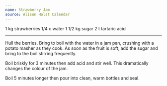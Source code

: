 ```yaml
---
name: Strawberry Jam
source: Alison Holst Calendar
---
```


1 kg strawberries
1/4 c water
1 1/2 kg sugar
2 t tartaric acid

---

Hull the berries.  Bring to boil with the water in a jam pan, crushing with a potato masher as they cook.  As soon as the fruit is soft, add the sugar and bring to the boil stirring frequently.  

Boil briskly for 3 minutes then add acid and stir well.   This dramatically changes the colour of the jam.

Boil 5 minutes longer then pour into clean, warm bottles and seal.

